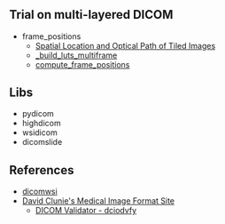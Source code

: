#

## Trial on multi-layered DICOM

- frame_positions
  - [Spatial Location and Optical Path of Tiled Images](https://dicom.nema.org/medical/dicom/current/output/chtml/part03/sect_C.7.6.17.3.html)
  - [_build_luts_multiframe](https://github.com/ImagingDataCommons/highdicom/blob/master/src/highdicom/image.py#L3376)
  - [compute_frame_positions](https://github.com/ImagingDataCommons/dicomslide/blob/master/src/dicomslide/tile.py#L141)


## Libs

- pydicom
- highdicom
- wsidicom
- dicomslide

## References

- [dicomwsi](https://dicom.nema.org/dicom/dicomwsi/)
- [David Clunie's Medical Image Format Site](https://www.dclunie.com/)
  - [DICOM Validator - dciodvfy](https://www.dclunie.com/dicom3tools/dciodvfy.html)
